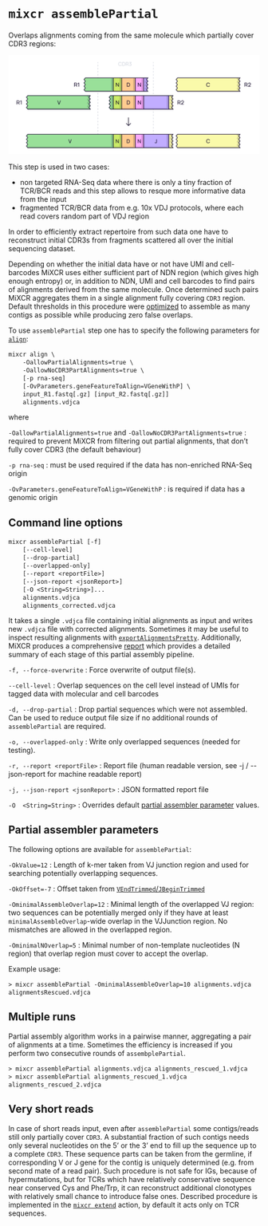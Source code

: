# `mixcr assemblePartial`

Overlaps alignments coming from the same molecule which partially cover CDR3 regions:

![img.png](pics/assemblePartial.svg)

This step is used in two cases:

- non targeted RNA-Seq data where there is only a tiny fraction of TCR/BCR reads and this step allows to resque more informative data from the input
- fragmented TCR/BCR data from e.g. 10x VDJ protocols, where each read covers random part of VDJ region 

In order to efficiently extract repertoire from such data one have to reconstruct initial CDR3s from fragments scattered all over the initial sequencing dataset. 

Depending on whether the initial data have or not have UMI and cell-barcodes MiXCR uses either sufficient part of NDN region (which gives high enough entropy) or, in addition to NDN, UMI and cell barcodes to find pairs of alignments derived from the same molecule. Once determined such pairs MiXCR aggregates them in a single alignment fully covering `CDR3` region.  Default thresholds in this procedure were [optimized](https://www.nature.com/articles/nbt.3979) to assemble as many contigs as possible while producing zero false overlaps.


To use `assemblePartial` step one has to specify the following parameters for [`align`](./mixcr-align.md):

```
mixcr align \
    -OallowPartialAlignments=true \
    -OallowNoCDR3PartAlignments=true \
    [-p rna-seq]
    [-OvParameters.geneFeatureToAlign=VGeneWithP] \
    input_R1.fastq[.gz] [input_R2.fastq[.gz]]
    alignments.vdjca
```

where

`-OallowPartialAlignments=true` and `-OallowNoCDR3PartAlignments=true`
: required to prevent MiXCR from filtering out partial alignments, that don’t fully cover CDR3 (the default behaviour)

`-p rna-seq`
: must be used  required if the data has non-enriched RNA-Seq origin

`-OvParameters.geneFeatureToAlign=VGeneWithP`
: is required if data has a genomic origin


## Command line options

```
mixcr assemblePartial [-f]
    [--cell-level] 
    [--drop-partial]
    [--overlapped-only] 
    [--report <reportFile>]
    [--json-report <jsonReport>] 
    [-O <String=String>]...
    alignments.vdjca
    alignments_corrected.vdjca
```
It takes a single `.vdjca` file containing initial alignments as input and writes new `.vdjca` file with corrected alignments. Sometimes it may be useful to inspect resulting alignments with [`exportAlignmentsPretty`](./mixcr-exportPretty.md#raw-alignments). Additionally, MiXCR produces a comprehensive [report](./report-assemblePartial.md) which provides a detailed summary of each stage of this partial assembly pipeline. 

`-f, --force-overwrite`
: Force overwrite of output file(s).

`--cell-level`
: Overlap sequences on the cell level instead of UMIs for tagged data with molecular and cell barcodes

`-d, --drop-partial`
: Drop partial sequences which were not assembled. Can be used to reduce output file size if no additional rounds of 
`assemblePartial` are required.

`-o, --overlapped-only`
: Write only overlapped sequences (needed for testing).

`-r, --report <reportFile>`
: Report file (human readable version, see -j / --json-report for machine readable report)

`-j, --json-report <jsonReport>`
: JSON formatted report file

`-O  <String=String>`
: Overrides default [partial assembler parameter](#partial-assembler-parameters) values.

## Partial assembler parameters

The following options are available for `assemblePartial`:

`-OkValue=12`
: Length of k-mer taken from VJ junction region and used for searching potentially overlapping sequences.

`-OkOffset=-7`
: Offset taken from [`VEndTrimmed`/`JBeginTrimmed`](ref-gene-features.md)

`-OminimalAssembleOverlap=12`
: Minimal length of the overlapped VJ region: two sequences can be potentially merged only if they have at least `minimalAssembleOverlap`-wide overlap in the VJJunction region. No mismatches are allowed in the overlapped region.

`-OminimalNOverlap=5`
: Minimal number of non-template nucleotides (N region) that overlap region must cover to accept the overlap.

Example usage:
```shell
> mixcr assemblePartial -OminimalAssembleOverlap=10 alignments.vdjca alignmentsRescued.vdjca
```

## Multiple runs

Partial assembly algorithm works in a pairwise manner, aggregating a pair of alignments at a time. Sometimes the efficiency is increased if you perform two consecutive rounds of `assembplePartial`.

```
> mixcr assemblePartial alignments.vdjca alignments_rescued_1.vdjca
> mixcr assemblePartial alignments_rescued_1.vdjca alignments_rescued_2.vdjca
```

## Very short reads

In case of short reads input, even after `assemblePartial` some contigs/reads still only partially cover `CDR3`. A substantial fraction of such contigs needs only several nucleotides on the 5’ or the 3’ end to fill up the sequence up to a complete `CDR3`. These sequence parts can be taken from the germline, if corresponding V or J gene for the contig is uniquely determined (e.g. from second mate of a read pair). Such procedure is not safe for IGs, because of hypermutations, but for TCRs which have relatively conservative sequence near conserved Cys and Phe/Trp, it can reconstruct additional clonotypes with relatively small chance to introduce false ones. Described procedure is implemented in the [`mixcr extend`](mixcr-extend.md) action, by default it acts only on TCR sequences.
